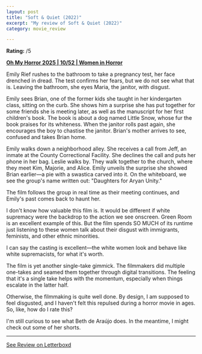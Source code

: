 ```yaml
---
layout: post
title: "Soft & Quiet (2022)"
excerpt: "My review of Soft & Quiet (2022)"
category: movie_review

---
```


**Rating:** /5

<b><a href="https://boxd.it/BQGCY/detail">Oh My Horror 2025 | 10/52 | Women in Horror</a></b>

Emily Rief rushes to the bathroom to take a pregnancy test, her face drenched in dread. The test confirms her fears, but we do not see what that is. Leaving the bathroom, she eyes Maria, the janitor, with disgust.

Emily sees Brian, one of the former kids she taught in her kindergarten class, sitting on the curb. She shows him a surprise she has put together for some friends she is meeting later, as well as the manuscript for her first children's book. The book is about a dog named Little Snow, whose fur the book praises for its whiteness. When the janitor rolls past again, she encourages the boy to chastise the janitor. Brian's mother arrives to see, confused and takes Brian home.

Emily walks down a neighborhood alley. She receives a call from Jeff, an inmate at the County Correctional Facility. She declines the call and puts her phone in her bag. Leslie walks by. They walk together to the church, where they meet Kim, Majorie, and Alice. Emily unveils the surprise she showed Brian earlier—a pie with a swastica carved into it. On the whiteboard, we see the group's name written out: "Daughters for Aryan Unity."

The film follows the group in real time as their meeting continues, and Emily's past comes back to haunt her.

I don't know how valuable this film is. It would be different if white supremacy were the backdrop to the action we see onscreen. Green Room is an excellent example of this. But the film spends SO MUCH of its runtime just listening to these women talk about their disgust with immigrants, feminists, and other ethnic minorities.

I can say the casting is excellent—the white women look and behave like white supremacists, for what it's worth.

The film is yet another single-take gimmick. The filmmakers did multiple one-takes and seamed them together through digital transitions. The feeling that it's a single take helps with the momentum, especially when things escalate in the latter half.

Otherwise, the filmmaking is quite well done. By design, I am supposed to feel disgusted, and I haven't felt this repulsed during a horror movie in ages. So, like, how do I rate this?

I'm still curious to see what Beth de Araújo does. In the meantime, I might check out some of her shorts.

<hr>

[See Review on Letterboxd](https://boxd.it/90XhNf)
